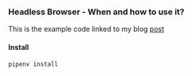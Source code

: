 ### Headless Browser - When and how to use it?

This is the example code linked to my blog [post](http://www.merfrei.com/blog/headless-browser-when-and-how-use-it)

#### Install

```
pipenv install
```
